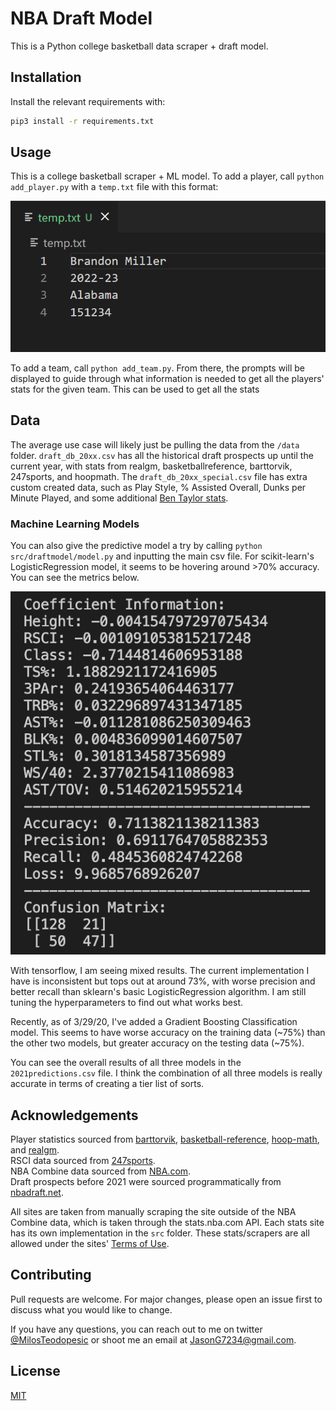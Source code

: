 # NBA Draft Model

This is a Python college basketball data scraper + draft model.

## Installation

Install the relevant requirements with:

```bash
pip3 install -r requirements.txt
```

## Usage

This is a college basketball scraper + ML model. To add a player, call `python add_player.py` with a `temp.txt` file with this format:

![Metrics](pictures/add_player_temp_txt_format.png)

To add a team, call `python add_team.py`. From there, the prompts will be displayed to guide through what information is needed to get all the players' stats for the given team. This can be used to get all the stats 

## Data 

The average use case will likely just be pulling the data from the `/data` folder. `draft_db_20xx.csv` has all the historical draft prospects up until the current year, with stats from realgm, basketballreference, barttorvik, 247sports, and hoopmath. The `draft_db_20xx_special.csv` file has extra custom created data, such as Play Style, % Assisted Overall, Dunks per Minute Played, and some additional [Ben Taylor stats](https://fansided.com/2017/08/11/nylon-calculus-measuring-creation-box-score/).

### Machine Learning Models

You can also give the predictive model a try by calling `python src/draftmodel/model.py` and inputting the main csv file. For scikit-learn's LogisticRegression model, it seems to be hovering around >70% accuracy. You can see the metrics below. 

![Metrics](pictures/image.png)

With tensorflow, I am seeing mixed results. The current implementation I have is inconsistent but tops out at around 73%, with worse precision and better recall than sklearn's basic LogisticRegression algorithm. I am still tuning the hyperparameters to find out what works best.

Recently, as of 3/29/20, I've added a Gradient Boosting Classification model. This seems to have worse accuracy on the training data (~75%) than the other two models, but greater accuracy on the testing data (~75%). 

You can see the overall results of all three models in the `2021predictions.csv` file. I think the combination of all three models is really accurate in terms of creating a tier list of sorts. 

## Acknowledgements

Player statistics sourced from [barttorvik](https://barttorvik.com/playerstat.php), [basketball-reference](https://www.sports-reference.com/cbb/), [hoop-math](https://hoop-math.com/), and [realgm](https://basketball.realgm.com/).<br/> RSCI data sourced from [247sports](https://247sports.com/college/basketball/recruiting/).<br/>
NBA Combine data sourced from [NBA.com](https://www.stats.nba.com).<br/>
Draft prospects before 2021 were sourced programmatically from [nbadraft.net](https://www.nbadraft.net/).

All sites are taken from manually scraping the site outside of the NBA Combine data, which is taken through the stats.nba.com API. Each stats site has its own implementation in the `src` folder. These stats/scrapers are all allowed under the sites' [Terms of Use](https://www.sports-reference.com/termsofuse.html).

## Contributing
Pull requests are welcome. For major changes, please open an issue first to discuss what you would like to change.

If you have any questions, you can reach out to me on twitter [@MilosTeodopesic](https://twitter.com/MilosTeodopesic) or shoot me an email at [JasonG7234@gmail.com](mailto:JasonG7234@gmail.com).

## License
[MIT](LICENSE)
